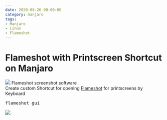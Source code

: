 ```yaml
--- 
date: 2020-08-26 00:00:00
category: manjaro
tags: 
- Manjaro
- Linux
- Flameshot
---
```

# Flameshot with Printscreen Shortcut on Manjaro

![](https://kissel.ch/ict/images/flameshot_logo.svg) Flameshot screenshot software<br>
Create custom Shortcut for opening <a href="https://github.com/flameshot-org/flameshot" target="_blank">Flameshot</a> for printscreens by Keyboard

<pre>flameshot gui</pre>
![](https://kissel.ch/ict/images/flameshot_printscreen.png)
